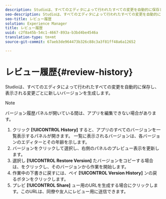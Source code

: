 ```yaml
---
description: Studioは、すべてのエディタによって行われたすべての変更を自動的に保存し、表示される変更ごとに新しいバージョンを生成します。
seo-description: Studioは、すべてのエディタによって行われたすべての変更を自動的に保存し、表示される変更ごとに新しいバージョンを生成します。
seo-title: レビュー履歴
solution: Experience Manager
title: レビュー履歴
uuid: c2f8a45b-54c1-4667-893a-b3bd4be4546a
translation-type: tm+mt
source-git-commit: 67aeb3de964473b326c88c3a3f81ff48a6a12652

---
```



# レビュー履歴{#review-history}

Studioは、すべてのエディタによって行われたすべての変更を自動的に保存し、表示される変更ごとに新しいバージョンを生成します。

>[!NOTE]
>
>バージョン履歴パネルが開いている間は、アプリを編集できない場合があります。

1. クリック **[!UICONTROL History]** すると、アプリのすべてのバージョンを一覧表示するパネルが開きます。 一覧に表示されるバージョンは、各バージョンのエディターとその年齢を示します。
1. バージョンをクリックして選択し、右側のパネルのプレビュー表示を更新します。
1. 選択し **[!UICONTROL Restore Version]** たバージョンをコピーする場合は、をクリックし、そのバージョンから作業を開始します。
1. 作業中の下書きに戻すには、ペイ **[!UICONTROL Version History]** ンの戻るボタンをクリックします。
1. プレビ **[!UICONTROL Share]** ュー用のURLを生成する場合にクリックします。このURLは、同僚や友人にレビュー用に送信できます。
